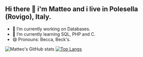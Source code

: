 ## Hi there 👋 i'm Matteo and i live in Polesella (Rovigo), Italy.

- 🔭 I’m currently working on Databases.
- 🌱 I’m currently learning SQL, PHP and C.
- 😄 Pronouns: Becca, Beck's.

![Matteo's GitHub stats](https://github-readme-stats.vercel.app/api?username=MatteoBeccari05&show_icons=true&theme=transparent)  [![Top Langs](https://github-readme-stats.vercel.app/api/top-langs/?username=MatteoBeccari05&layout=donut&theme=transparent)](https://github.com/MatteoBeccari05/github-readme-stats)
